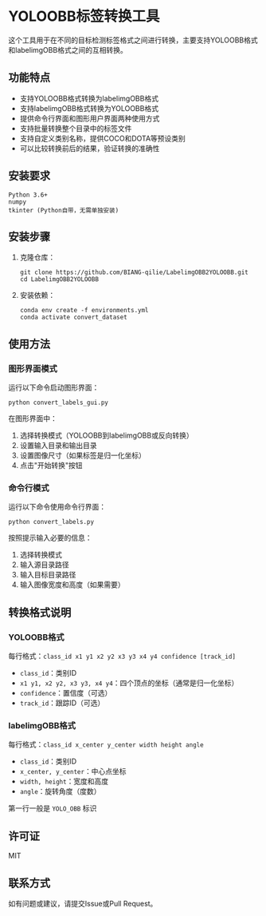 # YOLOOBB标签转换工具

这个工具用于在不同的目标检测标签格式之间进行转换，主要支持YOLOOBB格式和labelimgOBB格式之间的互相转换。

## 功能特点

- 支持YOLOOBB格式转换为labelimgOBB格式
- 支持labelimgOBB格式转换为YOLOOBB格式
- 提供命令行界面和图形用户界面两种使用方式
- 支持批量转换整个目录中的标签文件
- 支持自定义类别名称，提供COCO和DOTA等预设类别
- 可以比较转换前后的结果，验证转换的准确性

## 安装要求

```
Python 3.6+
numpy
tkinter (Python自带，无需单独安装)
```

## 安装步骤

1. 克隆仓库：
   ```
   git clone https://github.com/BIANG-qilie/LabelimgOBB2YOLOOBB.git
   cd LabelimgOBB2YOLOOBB
   ```

2. 安装依赖：
   ```
   conda env create -f environments.yml
   conda activate convert_dataset
   ```

## 使用方法

### 图形界面模式

运行以下命令启动图形界面：

```
python convert_labels_gui.py
```

在图形界面中：
1. 选择转换模式（YOLOOBB到labelimgOBB或反向转换）
2. 设置输入目录和输出目录
3. 设置图像尺寸（如果标签是归一化坐标）
4. 点击"开始转换"按钮

### 命令行模式

运行以下命令使用命令行界面：

```
python convert_labels.py
```

按照提示输入必要的信息：
1. 选择转换模式
2. 输入源目录路径
3. 输入目标目录路径
4. 输入图像宽度和高度（如果需要）

## 转换格式说明

### YOLOOBB格式
每行格式：`class_id x1 y1 x2 y2 x3 y3 x4 y4 confidence [track_id]`
- `class_id`：类别ID
- `x1 y1, x2 y2, x3 y3, x4 y4`：四个顶点的坐标（通常是归一化坐标）
- `confidence`：置信度（可选）
- `track_id`：跟踪ID（可选）

### labelimgOBB格式
每行格式：`class_id x_center y_center width height angle`
- `class_id`：类别ID
- `x_center, y_center`：中心点坐标
- `width, height`：宽度和高度
- `angle`：旋转角度（度数）

第一行一般是 `YOLO_OBB` 标识

## 许可证

MIT

## 联系方式

如有问题或建议，请提交Issue或Pull Request。 